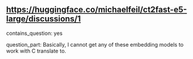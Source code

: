 ## https://huggingface.co/michaelfeil/ct2fast-e5-large/discussions/1

contains_question: yes

question_part: Basically, I cannot get any of these embedding models to work with C translate to.